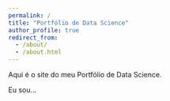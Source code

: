 ```yaml
---
permalink: /
title: "Portfólio de Data Science"
author_profile: true
redirect_from: 
  - /about/
  - /about.html
---
```


Aqui é o site do meu Portfólio de Data Science.

Eu sou...
